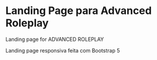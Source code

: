 # Landing Page para Advanced Roleplay 
Landing page for ADVANCED ROLEPLAY

Landing page responsiva feita com Bootstrap 5
